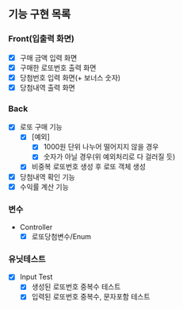 ## 기능 구현 목록

### Front(입출력 화면)
- [x] 구매 금액 입력 화면
- [x] 구매한 로또번호 출력 화면
- [x] 당첨번호 입력 화면(+ 보너스 숫자)
- [x] 당첨내역 출력 화면 

### Back
- [x] 로또 구매 기능
  - [x] [예외]
    - [x] 1000원 단위 나누어 떨어지지 않을 경우
    - [x] 숫자가 아닐 경우(위 예외처리로 다 걸러질 듯)
  - [x] 비중복 로또번호 생성 후 로또 객체 생성
- [x] 당첨내역 확인 기능
- [x] 수익률 계산 기능

### 변수
- Controller
  - [x] 로또당첨변수/Enum

### 유닛테스트
- [x] Input Test
  - [x] 생성된 로또번호 중복수 테스트
  - [x] 입력된 로또번호 중복수, 문자포함 테스트